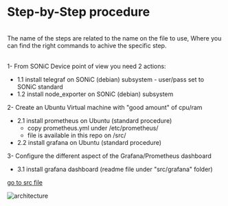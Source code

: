 # Step-by-Step procedure

</br>
The name of the steps are related to the name on the file to use, Where you can find the right commands to achive the specific step.
</br>
</br>

1-
From SONiC Device point of view you need 2 actions:
- 1.1 install telegraf      on SONiC (debian) subsystem
      - user/pass set to SONiC standard
- 1.2 install node_exporter on SONiC (debian) subsystem

2-
Create an Ubuntu Virtual machine with "good amount" of cpu/ram
- 2.1 install prometheus on Ubuntu (standard procedure)
  - copy prometheus.yml under /etc/prometheus/
  - file is available in this repo on /src/
- 2.2 install grafana on Ubuntu (standard procedure)

3-
Configure the different aspect of the Grafana/Prometheus dashboard
- 3.1 install grafana dashboard (readme file under "src/grafana" folder)

[go to src file](#/src/)



![architecture](https://user-images.githubusercontent.com/20860769/207547949-72f24b28-2438-46b5-9dc5-5145bd08a5b3.jpg)
